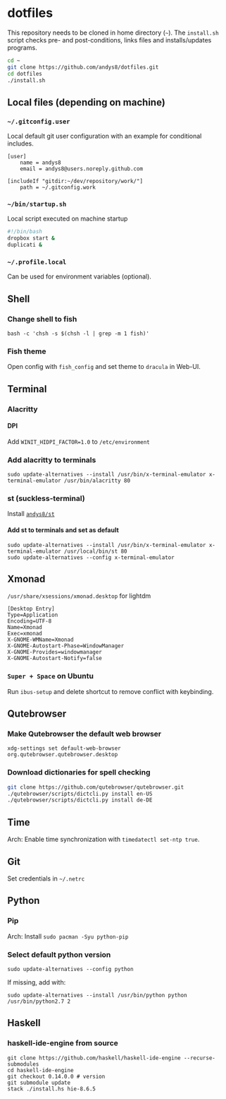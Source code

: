 # dotfiles

This repository needs to be cloned in home directory (`~`). The `install.sh` script checks pre- and post-conditions, links files and installs/updates programs.

```sh
cd ~
git clone https://github.com/andys8/dotfiles.git
cd dotfiles
./install.sh
```

## Local files (depending on machine)

### `~/.gitconfig.user`

Local default git user configuration with an example for conditional includes.

```text
[user]
    name = andys8
    email = andys8@users.noreply.github.com

[includeIf "gitdir:~/dev/repository/work/"]
    path = ~/.gitconfig.work
```

### `~/bin/startup.sh`

Local script executed on machine startup

```bash
#!/bin/bash
dropbox start &
duplicati &
```

### `~/.profile.local`

Can be used for environment variables (optional).

## Shell

### Change shell to fish

```shell
bash -c 'chsh -s $(chsh -l | grep -m 1 fish)'
```

### Fish theme

Open config with `fish_config` and set theme to `dracula` in Web-UI.

## Terminal

### Alacritty

#### DPI

Add `WINIT_HIDPI_FACTOR=1.0` to `/etc/environment`

### Add alacritty to terminals

```shell
sudo update-alternatives --install /usr/bin/x-terminal-emulator x-terminal-emulator /usr/bin/alacritty 80
```

### st (suckless-terminal)

Install [`andys8/st`](https://github.com/andys8/st)

#### Add st to terminals and set as default

```shell
sudo update-alternatives --install /usr/bin/x-terminal-emulator x-terminal-emulator /usr/local/bin/st 80
sudo update-alternatives --config x-terminal-emulator
```

## Xmonad

`/usr/share/xsessions/xmonad.desktop` for lightdm

```text
[Desktop Entry]
Type=Application
Encoding=UTF-8
Name=Xmonad
Exec=xmonad
X-GNOME-WMName=Xmonad
X-GNOME-Autostart-Phase=WindowManager
X-GNOME-Provides=windowmanager
X-GNOME-Autostart-Notify=false
```

### `Super + Space` on Ubuntu

Run `ibus-setup` and delete shortcut to remove conflict with keybinding.

## Qutebrowser

### Make Qutebrowser the default web browser

```shell
xdg-settings set default-web-browser org.qutebrowser.qutebrowser.desktop
```

### Download dictionaries for spell checking

```sh
git clone https://github.com/qutebrowser/qutebrowser.git
./qutebrowser/scripts/dictcli.py install en-US
./qutebrowser/scripts/dictcli.py install de-DE
```

## Time

Arch: Enable time synchronization with `timedatectl set-ntp true`.

## Git

Set credentials in `~/.netrc`

## Python

### Pip

Arch: Install `sudo pacman -Syu python-pip`

### Select default python version

```shell
sudo update-alternatives --config python
```

If missing, add with:

```shell
sudo update-alternatives --install /usr/bin/python python /usr/bin/python2.7 2
```

## Haskell

### haskell-ide-engine from source

```shell
git clone https://github.com/haskell/haskell-ide-engine --recurse-submodules
cd haskell-ide-engine
git checkout 0.14.0.0 # version
git submodule update
stack ./install.hs hie-8.6.5
```
